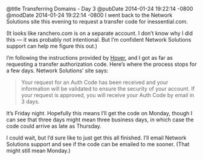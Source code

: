 @title Transferring Domains - Day 3
@pubDate 2014-01-24 19:22:14 -0800
@modDate 2014-01-24 19:22:14 -0800
I went back to the Network Solutions site this evening to request a transfer code for inessential.com.

(It looks like ranchero.com is on a separate account. I don’t know why I did this — it was probably not intentional. But I’m confident Network Solutions support can help me figure this out.)

I’m following the instructions provided by [Hover](https://help.hover.com/entries/21240798-how-to-transfer-a-domain-from-network-solutions), and I got as far as requesting a transfer authorization code. Here’s where the process stops for a few days. Network Solutions’ site says:

>Your request for an Auth Code has been received and your information will be validated to ensure the security of your account. If your request is approved, you will receive your Auth Code by email in 3 days.

It’s Friday night. Hopefully this means I’ll get the code on Monday, though I can see that three days might mean three business days, in which case the code could arrive as late as Thursday.

I could wait, but I’d sure like to just get this all finished. I’ll email Network Solutions support and see if the code can be emailed to me sooner. (That might still mean Monday.)
